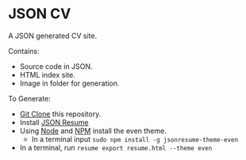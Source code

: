 # JSON CV

A JSON generated CV site. 

Contains:
- Source code in JSON.
- HTML index site.
- Image in folder for generation.

To Generate: 
- [Git Clone](https://github.com/git-guides/git-clone) this repository. 
- Install [JSON Resume](https://jsonresume.org/getting-started/)
- Using [Node](https://github.com/nvm-sh/nvm#installation-and-update) and [NPM](https://docs.npmjs.com/downloading-and-installing-node-js-and-npm) install the even theme.
  - In a terminal input `sudo npm install -g jsonresume-theme-even`
- In a terminal, run `resume export resume.html --theme even`
